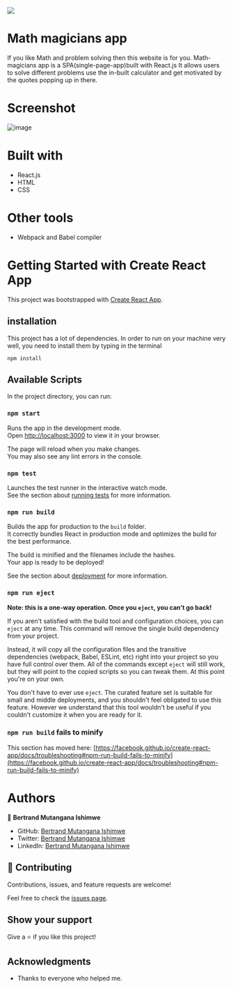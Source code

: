 ![](https://img.shields.io/badge/Microverse-blueviolet)
# Math magicians app
If you like Math and problem solving then this website is for you. Math-magicians app is a SPA(single-page-app)built with React.js It allows users to solve different problems use the in-built calculator and get motivated by the quotes popping up in there.

# Screenshot
![image](https://user-images.githubusercontent.com/90222110/153878760-04495b3e-61ef-46fc-9b70-64fdd4ada197.png)

# Built with
- React.js
- HTML
- CSS

# Other tools
- Webpack and Babel compiler


# Getting Started with Create React App

This project was bootstrapped with [Create React App](https://github.com/facebook/create-react-app).

## installation

This project has a lot of dependencies. In order to run on your machine very well, you need to install them by typing in the terminal

`npm install`

## Available Scripts

In the project directory, you can run:

### `npm start`

Runs the app in the development mode.\
Open [http://localhost:3000](http://localhost:3000) to view it in your browser.

The page will reload when you make changes.\
You may also see any lint errors in the console.

### `npm test`

Launches the test runner in the interactive watch mode.\
See the section about [running tests](https://facebook.github.io/create-react-app/docs/running-tests) for more information.

### `npm run build`

Builds the app for production to the `build` folder.\
It correctly bundles React in production mode and optimizes the build for the best performance.

The build is minified and the filenames include the hashes.\
Your app is ready to be deployed!

See the section about [deployment](https://facebook.github.io/create-react-app/docs/deployment) for more information.

### `npm run eject`

**Note: this is a one-way operation. Once you `eject`, you can't go back!**

If you aren't satisfied with the build tool and configuration choices, you can `eject` at any time. This command will remove the single build dependency from your project.

Instead, it will copy all the configuration files and the transitive dependencies (webpack, Babel, ESLint, etc) right into your project so you have full control over them. All of the commands except `eject` will still work, but they will point to the copied scripts so you can tweak them. At this point you're on your own.

You don't have to ever use `eject`. The curated feature set is suitable for small and middle deployments, and you shouldn't feel obligated to use this feature. However we understand that this tool wouldn't be useful if you couldn't customize it when you are ready for it.

### `npm run build` fails to minify

This section has moved here: [https://facebook.github.io/create-react-app/docs/troubleshooting#npm-run-build-fails-to-minify](https://facebook.github.io/create-react-app/docs/troubleshooting#npm-run-build-fails-to-minify)

# Authors

👤 **Bertrand Mutangana Ishimwe**

- GitHub: [Bertrand Mutangana Ishimwe](https://github.com/BertrandConxy)
- Twitter: [Bertrand Mutangana Ishimwe](https://twitter.com/BertrandMutanga)
- LinkedIn: [Bertrand Mutangana Ishimwe](https://www.linkedin.com/in/bertrand-mutangana-024905220/)

## 🤝 Contributing

Contributions, issues, and feature requests are welcome!

Feel free to check the [issues page](https://github.com/BertrandConxy/Math-magicians-app/issues).

## Show your support

Give a ⭐️ if you like this project!

## Acknowledgments

- Thanks to everyone who helped  me.

